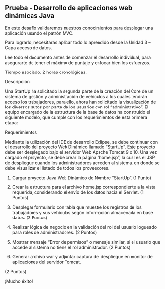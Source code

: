 Prueba - Desarrollo de aplicaciones web dinámicas Java
--

En este desafío validaremos nuestros conocimientos para desplegar una aplicación usando
el patrón MVC.

Para lograrlo, necesitarás aplicar todo lo aprendido desde la Unidad 3 – Capa acceso de
datos.

Lee todo el documento antes de comenzar el desarrollo individual, para asegurarte de tener
el máximo de puntaje y enfocar bien los esfuerzos.


Tiempo asociado: 2 horas cronológicas.

Descripción

Una StartUp ha solicitado la segunda parte de la creación del Core de un sistema de gestión
y administración de vehículos a los cuales tendrán acceso los trabajadores, para ello, ahora
han solicitado la visualización de los diversos autos por parte de los usuarios con rol
“administrativo”. El equipo encargado de la estructura de la base de datos ha construido el
siguiente modelo, que cumple con los requerimientos de esta primera etapa:




Requerimientos

Mediante la utilización del IDE de desarrollo Eclipse, se debe continuar con el desarrollo del
proyecto Web Dinámico llamado “StartUp”. Este proyecto debe ser desplegado bajo el
servidor Web Apache Tomcat 9 o 10.
Una vez cargado el proyecto, se debe crear la página “home.jsp”, la cual es el JSP de
despliegue cuando los administradores acceden al sistema, en donde se debe visualizar el
listado de todos los proveedores.

1. Cargar proyecto Java Web Dinámico de Nombre “StartUp”.
(1 Punto)

2. Crear la estructura para el archivo home.jsp correspondiente a la vista requerida,
considerando el envío de los datos hacia el Servlet.
(1 Puntos)

3. Desplegar formulario con tabla que muestre los registros de los trabajadores y sus
vehículos según información almacenada en base datos.
(2 Puntos)

4. Realizar lógica de negocio en la validación del rol del usuario logueado para roles de
administradores.
(2 Puntos)

5. Mostrar mensaje “Error de permisos” o mensaje similar, si el usuario que accede al
sistema no tiene el rol administrador.
(2 Puntos)

6. Generar archivo war y adjuntar captura del despliegue en monitor de aplicaciones del
servidor Tomcat.

(2 Puntos)


¡Mucho éxito!